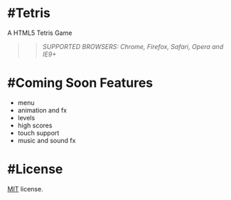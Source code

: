 #Tetris
=================
A HTML5 Tetris Game

 >> _*SUPPORTED BROWSERS*: Chrome, Firefox, Safari, Opera and IE9+_

#Coming Soon Features
======

 * menu
 * animation and fx
 * levels
 * high scores
 * touch support
 * music and sound fx


#License
=======

[MIT](http://en.wikipedia.org/wiki/MIT_License) license.


